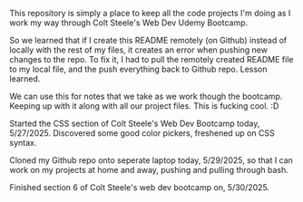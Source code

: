 This repository is simply a place to keep all the code projects I'm doing as I work my way through Colt Steele's Web Dev Udemy Bootcamp.

So we learned that if I create this README remotely (on Github) instead of locally with the rest of my files, it creates an error when pushing new changes to the repo. To fix it, I had to pull the remotely created README file to my local file, and the push everything back to Github repo.  Lesson learned.

We can use this for notes that we take as we work though the bootcamp. Keeping up with it along with all our project files. This is fucking cool.  :D

Started the CSS section of Colt Steele's Web Dev Bootcamp today, 5/27/2025. Discovered some good color pickers, freshened up on CSS syntax.

Cloned my Github repo onto seperate laptop today, 5/29/2025, so that I can work on my projects at home and away, pushing and pulling through bash.

Finished section 6 of Colt Steele's web dev bootcamp on, 5/30/2025.